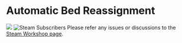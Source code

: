 # Automatic Bed Reassignment
![](https://img.shields.io/badge/RimWorld-1.3-blue.svg) ![Steam Subscribers](https://img.shields.io/badge/dynamic/xml.svg?label=Steam+Subscribers&query=//table/tr[2]/td[1]&colorB=blue&url=https://steamcommunity.com/sharedfiles/filedetails/%3Fid=2404555784&suffix=+total)
Please refer any issues or discussions to the [Steam Workshop page](https://steamcommunity.com/sharedfiles/filedetails/?id=2404555784).
